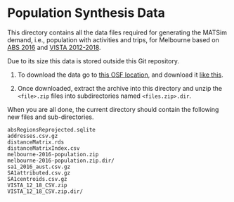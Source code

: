 # Population Synthesis Data

This directory contains all the data files required for generating the MATSim demand, i.e., population with activities and trips, for Melbourne based on [ABS 2016](https://www.abs.gov.au/websitedbs/censushome.nsf/home/2016) and [VISTA 2012-2018](https://transport.vic.gov.au/about/data-and-research/vista).

Due to its size this data is stored outside this Git repository.

1. To download the data go to [this OSF location](https://osf.io/j56ux/),  and download it [like this](./download.PNG).

2. Once downloaded, extract the archive into this directory and unzip the `<file>.zip` files into subdirectories named `<files.zip>.dir`. 

When you are all done, the current directory should contain the following new files and sub-directories.
```
absRegionsReprojected.sqlite
addresses.csv.gz
distanceMatrix.rds
distanceMatrixIndex.csv
melbourne-2016-population.zip
melbourne-2016-population.zip.dir/
sa1_2016_aust.csv.gz
SA1attributed.csv.gz
SA1centroids.csv.gz
VISTA_12_18_CSV.zip
VISTA_12_18_CSV.zip.dir/
```
